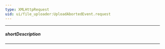 ```yaml
---
type: XMLHttpRequest
uid: ui/file_uploader:UploadAbortedEvent.request
---
```

---
##### shortDescription
<!-- Description goes here -->

---
<!-- Description goes here -->